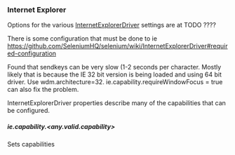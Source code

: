 ### Internet Explorer

Options for the various [InternetExplorerDriver](https://github.com/SeleniumHQ/selenium/wiki/InternetExplorerDriver) settings are at TODO ????

There is some configuration that must be done to ie https://github.com/SeleniumHQ/selenium/wiki/InternetExplorerDriver#required-configuration

Found that sendkeys can be very slow (1-2 seconds per character.
Mostly likely that is because the IE 32 bit version is being loaded and using 64 bit driver. Use wdm.architecture=32.  ie.capability.requireWindowFocus = true can also fix the problem.

InternetExplorerDriver properties describe many of the capabilities that can be configured.

##### ie.capability.&lt;any.valid.capability&gt;

Sets capabilities

